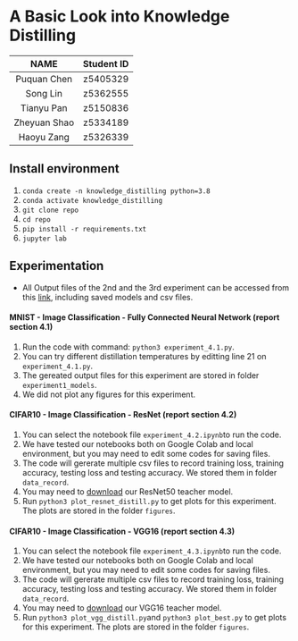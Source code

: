 # A Basic Look into Knowledge Distilling

|     NAME     | Student ID |
| :----------: | :--------: |
| Puquan Chen  |  z5405329  |
|   Song Lin   |  z5362555  |
|  Tianyu Pan  |  z5150836  |
| Zheyuan Shao |  z5334189  |
|  Haoyu Zang  |  z5326339  |



## Install environment

1. `conda create -n knowledge_distilling python=3.8`
2. `conda activate knowledge_distilling`
3. `git clone repo`
4. `cd repo`
5. `pip install -r requirements.txt`
6. `jupyter lab`

## Experimentation

- All Output files of the 2nd and the 3rd experiment can be accessed from this [link](https://drive.google.com/drive/folders/1K2OIiy2jOkLnDX9FfJmxFNWM8AQbO3ZF?usp=sharing), including saved models and csv files. 

####  MNIST - Image Classification - Fully Connected Neural Network (report section 4.1)
1. Run the code with command: `python3 experiment_4.1.py`.
2. You can try different distillation temperatures by editting line 21 on `experiment_4.1.py`.
3. The gereated output files for this experiment are stored in folder `experiment1_models`.
4. We did not plot any figures for this experiment.


#### CIFAR10 - Image Classification - ResNet (report section 4.2)
1. You can select the notebook file `experiment_4.2.ipynb`to run the code.
2. We have tested our notebooks both on Google Colab and local environment, but you may need to edit some codes for saving files.
3. The code will gererate multiple csv files to record training loss, training accuracy, testing loss and testing accuracy. We stored them in folder `data_record`.
4. You may need to [download](https://drive.google.com/file/d/17zYxp_FfcVrkRd3UJb-uakfc4ddME0gA/view?usp=sharing) our ResNet50 teacher model.
5. Run `python3 plot_resnet_distill.py` to get plots for this experiment. The plots are stored in the folder `figures`.

#### CIFAR10 - Image Classification - VGG16 (report section 4.3)
1. You can select the notebook file `experiment_4.3.ipynb`to run the code.
2. We have tested our notebooks both on Google Colab and local environment, but you may need to edit some codes for saving files.
3. The code will gererate multiple csv files to record training loss, training accuracy, testing loss and testing accuracy. We stored them in folder `data_record`.
4. You may need to [download](https://drive.google.com/file/d/1--RIvxWSFyx6MFc4HGIt96mLGDD19fC_/view?usp=sharing) our VGG16 teacher model.
5. Run `python3 plot_vgg_distill.py`and  `python3 plot_best.py` to get plots for this experiment. The plots are stored in the folder `figures`.


